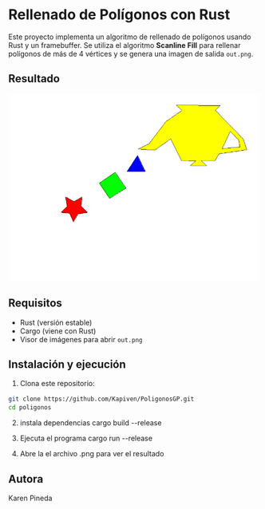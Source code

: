 # Rellenado de Polígonos con Rust

Este proyecto implementa un algoritmo de rellenado de polígonos usando Rust y un framebuffer. Se utiliza el algoritmo **Scanline Fill** para rellenar polígonos de más de 4 vértices y se genera una imagen de salida `out.png`.

## Resultado

<p align="center">
  <img src="./out.png" alt="Polígonos Rellenados" width="500"/>
</p>

## Requisitos

- Rust (versión estable)
- Cargo (viene con Rust)
- Visor de imágenes para abrir `out.png`

## Instalación y ejecución

1. Clona este repositorio:

```bash
git clone https://github.com/Kapiven/PoligonosGP.git
cd poligonos
```

2. instala dependencias
cargo build --release

3. Ejecuta el programa
cargo run --release

4. Abre la el archivo .png para ver el resultado

## Autora
Karen Pineda
